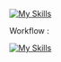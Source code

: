 
[![My Skills](https://skillicons.dev/icons?i=python,pytorch,rust)](https://skillicons.dev)

Workflow :

[![My Skills](https://skillicons.dev/icons?i=ubuntu,vim)](https://skillicons.dev)
<!--
**chataignault/chataignault** is a ✨ _special_ ✨ repository because its `README.md` (this file) appears on your GitHub profile.

Here are some ideas to get you started:

- 🔭 I’m currently working on ...
- 🌱 I’m currently learning ...
- 👯 I’m looking to collaborate on ...
- 🤔 I’m looking for help with ...
- 💬 Ask me about ...
- 📫 How to reach me: ...
- 😄 Pronouns: ...
- ⚡ Fun fact: ...
-->
